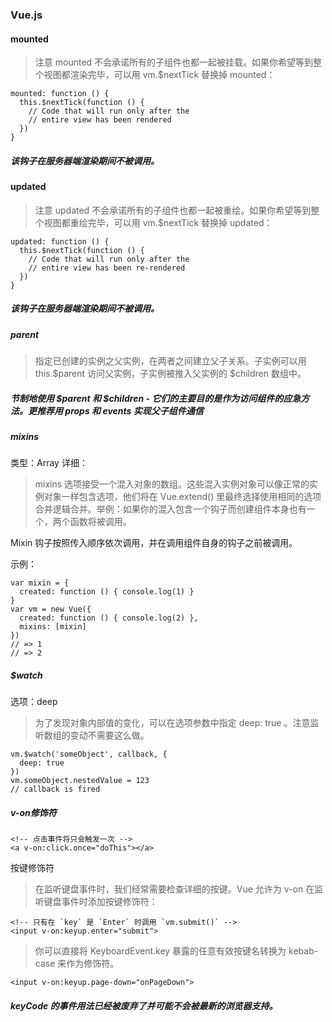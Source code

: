 ### Vue.js
#### mounted
> 注意 mounted 不会承诺所有的子组件也都一起被挂载。如果你希望等到整个视图都渲染完毕，可以用 vm.$nextTick 替换掉 mounted：
```
mounted: function () {
  this.$nextTick(function () {
    // Code that will run only after the
    // entire view has been rendered
  })
}
```
##### 该钩子在服务器端渲染期间不被调用。
#### updated 
> 注意 updated 不会承诺所有的子组件也都一起被重绘。如果你希望等到整个视图都重绘完毕，可以用 vm.$nextTick 替换掉 updated：
```
updated: function () {
  this.$nextTick(function () {
    // Code that will run only after the
    // entire view has been re-rendered
  })
}
```
##### 该钩子在服务器端渲染期间不被调用。
##### parent
> 指定已创建的实例之父实例，在两者之间建立父子关系。子实例可以用 this.$parent 访问父实例，子实例被推入父实例的 $children 数组中。

##### 节制地使用 $parent 和 $children - 它们的主要目的是作为访问组件的应急方法。更推荐用 props 和 events 实现父子组件通信
##### mixins
类型：Array<Object>
详细：
> mixins 选项接受一个混入对象的数组。这些混入实例对象可以像正常的实例对象一样包含选项，他们将在 Vue.extend() 里最终选择使用相同的选项合并逻辑合并。举例：如果你的混入包含一个钩子而创建组件本身也有一个，两个函数将被调用。

Mixin 钩子按照传入顺序依次调用，并在调用组件自身的钩子之前被调用。

示例：
```
var mixin = {
  created: function () { console.log(1) }
}
var vm = new Vue({
  created: function () { console.log(2) },
  mixins: [mixin]
})
// => 1
// => 2
```
##### $watch
选项：deep

> 为了发现对象内部值的变化，可以在选项参数中指定 deep: true 。注意监听数组的变动不需要这么做。
```
vm.$watch('someObject', callback, {
  deep: true
})
vm.someObject.nestedValue = 123
// callback is fired
```
##### v-on修饰符
```
<!-- 点击事件将只会触发一次 -->
<a v-on:click.once="doThis"></a>
```
按键修饰符
> 在监听键盘事件时，我们经常需要检查详细的按键。Vue 允许为 v-on 在监听键盘事件时添加按键修饰符：
```
<!-- 只有在 `key` 是 `Enter` 时调用 `vm.submit()` -->
<input v-on:keyup.enter="submit">
```
>你可以直接将 KeyboardEvent.key 暴露的任意有效按键名转换为 kebab-case 来作为修饰符。
```
<input v-on:keyup.page-down="onPageDown">
```
##### keyCode 的事件用法已经被废弃了并可能不会被最新的浏览器支持。